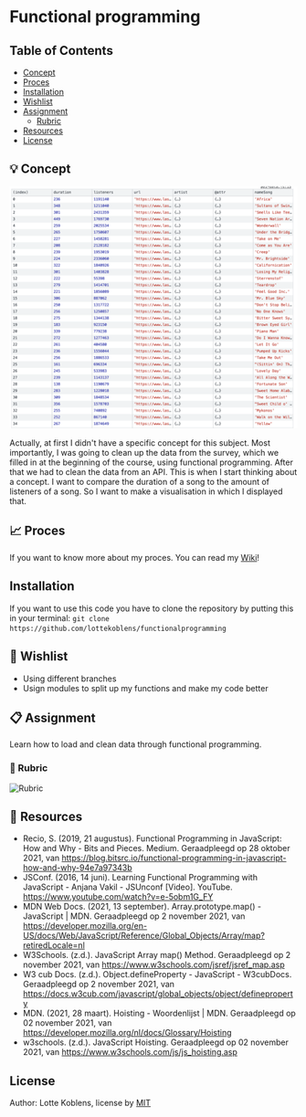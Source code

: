 # Functional programming

## Table of Contents

* [Concept](https://github.com/lottekoblens/functionalprogramming#concept)
* [Proces](https://github.com/lottekoblens/functionalprogramming#proces)
* [Installation](https://github.com/lottekoblens/functionalprogramming#installation)
* [Wishlist](https://github.com/lottekoblens/functionalprogramming#wishlist)
* [Assignment](https://github.com/lottekoblens/functionalprogramming#assignment)
  * [Rubric](https://github.com/lottekoblens/functionalprogramming#rubric)
* [Resources](https://github.com/lottekoblens/functionalprogramming#resources)
* [License](https://github.com/lottekoblens/functionalprogramming#license)

## :bulb: Concept

![Concept](./concept.png)

Actually, at first I didn't have a specific concept for this subject. Most importantly, I was going to clean up the data from the survey, which we filled in at the beginning of the course, using functional programming. After that we had to clean the data from an API. This is when I start thinking about a concept. I want to compare the duration of a song to the amount of listeners of a song. So I want to make a visualisation in which I displayed that.

## :chart_with_upwards_trend: Proces

If you want to know more about my proces. You can read my [Wiki](https://github.com/lottekoblens/functionalprogramming/wiki)!

## Installation

If you want to use this code you have to clone the repository by putting this in your terminal: 
``` git clone https://github.com/lottekoblens/functionalprogramming ```

## :pencil: Wishlist

* Using different branches
* Usign modules to split up my functions and make my code better

## :clipboard: Assignment

Learn how to load and clean data through functional programming.

### :page_facing_up: Rubric

![Rubric](./rubric.png)

## :mag_right: Resources

* Recio, S. (2019, 21 augustus). Functional Programming in JavaScript: How and Why - Bits and Pieces. Medium. Geraadpleegd op 28 oktober 2021, van https://blog.bitsrc.io/functional-programming-in-javascript-how-and-why-94e7a97343b
* JSConf. (2016, 14 juni). Learning Functional Programming with JavaScript - Anjana Vakil - JSUnconf [Video]. YouTube. https://www.youtube.com/watch?v=e-5obm1G_FY
* MDN Web Docs. (2021, 13 september). Array.prototype.map() - JavaScript | MDN. Geraadpleegd op 2 november 2021, van https://developer.mozilla.org/en-US/docs/Web/JavaScript/Reference/Global_Objects/Array/map?retiredLocale=nl
* W3Schools. (z.d.). JavaScript Array map() Method. Geraadpleegd op 2 november 2021, van https://www.w3schools.com/jsref/jsref_map.asp
* W3 cub Docs. (z.d.). Object.defineProperty - JavaScript - W3cubDocs. Geraadpleegd op 2 november 2021, van https://docs.w3cub.com/javascript/global_objects/object/defineproperty
* MDN. (2021, 28 maart). Hoisting - Woordenlijst | MDN. Geraadpleegd op 02 november 2021, van https://developer.mozilla.org/nl/docs/Glossary/Hoisting
* w3schools. (z.d.). JavaScript Hoisting. Geraadpleegd op 02 november 2021, van https://www.w3schools.com/js/js_hoisting.asp

## License

Author: Lotte Koblens, license by [MIT](https://github.com/lottekoblens/functionalprogramming/blob/master/LICENSE)
